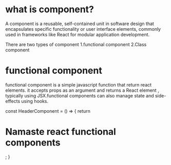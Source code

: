 # what is component?

A component is a reusable, self-contained unit in software design that encapsulates specific functionality or user interface elements, commonly used in frameworks like React for modular application development.

There are two types of component 
1.functional component
2.Class component

# functional component

functional component is a simple javascript function that return react elements. it accepts props as an argument and returns a React element , typically using JSX.functional components can also manage state and side-effects using hooks.

const HeaderComponent = () => {
    return <h1>Namaste react functional components </h1>;
}